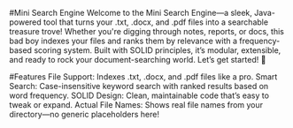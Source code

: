 #Mini Search Engine
Welcome to the Mini Search Engine—a sleek, Java-powered tool that turns your .txt, .docx, and .pdf files into a searchable treasure trove! Whether you're digging through notes, reports, or docs, this bad boy indexes your files and ranks them by relevance with a frequency-based scoring system. Built with SOLID principles, it’s modular, extensible, and ready to rock your document-searching world. Let’s get started! 🎉

#Features
File Support: Indexes .txt, .docx, and .pdf files like a pro.
Smart Search: Case-insensitive keyword search with ranked results based on word frequency.
SOLID Design: Clean, maintainable code that’s easy to tweak or expand.
Actual File Names: Shows real file names from your directory—no generic placeholders here!
